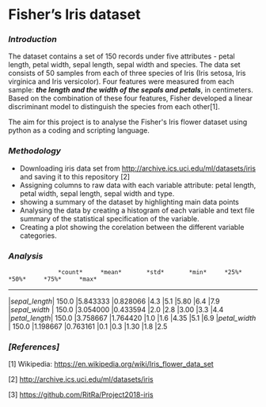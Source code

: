 
#  Fisher’s Iris dataset

### _Introduction_

The dataset contains a set of 150 records under five attributes - petal length, petal width, sepal length, sepal width and species.
The data set consists of 50 samples from each of three species of Iris (Iris setosa, Iris virginica and Iris versicolor). Four features were measured from each sample: **_the length and the width of the sepals and petals_**, in centimeters. Based on the combination of these four features, Fisher developed a linear discriminant model to distinguish the species from each other[1].

The aim for this project is to analyse the Fisher's Iris flower dataset using python as a coding and scripting language.

### _Methodology_

* Downloading iris data set from http://archive.ics.uci.edu/ml/datasets/iris and saving it to this repository [2]
* Assigning columns to raw data with each variable attribute: petal length, petal width, sepal length, sepal width and type.
* showing a summary of the dataset by highlighting main data points
* Analysing the data by creating a histogram of each variable and text file summary of the statistical specification of the variable.
* Creating a plot showing the corelation between the different variable categories.


### _Analysis_

                  *count*     *mean*       *std*       *min*     *25%*     *50%*     *75%*     *max*
 -------------  -----------    ----         ----       ----      ----     ----      -----     -----           
|*sepal_length*|  150.0      |5.843333    |0.828066   |4.3      |5.1      |5.80     |6.4      |7.9
|*sepal_width* |  150.0      |3.054000    |0.433594   |2.0      |2.8      |3.00     |3.3      |4.4
|*petal_length*|  150.0      |3.758667    |1.764420   |1.0      |1.6      |4.35     |5.1      |6.9
|*petal_width* |  150.0      |1.198667    |0.763161   |0.1      |0.3      |1.30     |1.8      |2.5









### *[References]*

[1] Wikipedia: https://en.wikipedia.org/wiki/Iris_flower_data_set

[2] http://archive.ics.uci.edu/ml/datasets/iris

[3] https://github.com/RitRa/Project2018-iris 
